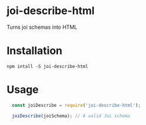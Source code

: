 # joi-describe-html
Turns joi schemas into HTML

# Installation
`npm intall -S joi-describe-html`

# Usage
```js
  const joiDescribe = require('joi-describe-html');

  joiDescribe(joiSchema); // A valid Joi schema
```
